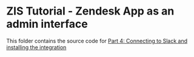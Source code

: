 # ZIS Tutorial - Zendesk App as an admin interface

This folder contains the source code for [Part 4: Connecting to Slack and installing the integration](https://developer.zendesk.com/documentation/integration-services/zis-tutorials/zendesk-app-admin-interface/create-config-ui/)
